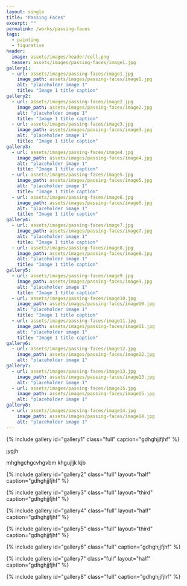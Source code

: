 ```yaml
---
layout: single
title: "Passing Faces"
excerpt: ""
permalink: /works/passing-faces
tags:
  - painting
  - figurative
header:
  image: assets/images/header/cell.png
  teaser: assets/images/passing-faces/image1.jpg 
gallery1:
  - url: assets/images/passing-faces/image1.jpg
    image_path: assets/images/passing-faces/image1.jpg
    alt: "placeholder image 1"
    title: "Image 1 title caption"
gallery2:
  - url: assets/images/passing-faces/image2.jpg
    image_path: assets/images/passing-faces/image2.jpg
    alt: "placeholder image 1"
    title: "Image 1 title caption"
  - url: assets/images/passing-faces/image3.jpg
    image_path: assets/images/passing-faces/image3.jpg
    alt: "placeholder image 1"
    title: "Image 1 title caption"
gallery3:
  - url: assets/images/passing-faces/image4.jpg
    image_path: assets/images/passing-faces/image4.jpg
    alt: "placeholder image 1"
    title: "Image 1 title caption"
  - url: assets/images/passing-faces/image5.jpg
    image_path: assets/images/passing-faces/image5.jpg
    alt: "placeholder image 1"
    title: "Image 1 title caption"
  - url: assets/images/passing-faces/image6.jpg
    image_path: assets/images/passing-faces/image6.jpg
    alt: "placeholder image 1"
    title: "Image 1 title caption"
gallery4:
  - url: assets/images/passing-faces/image7.jpg
    image_path: assets/images/passing-faces/image7.jpg
    alt: "placeholder image 1"
    title: "Image 1 title caption"
  - url: assets/images/passing-faces/image8.jpg
    image_path: assets/images/passing-faces/image8.jpg
    alt: "placeholder image 1"
    title: "Image 1 title caption"
gallery5:
  - url: assets/images/passing-faces/image9.jpg
    image_path: assets/images/passing-faces/image9.jpg
    alt: "placeholder image 1"
    title: "Image 1 title caption"
  - url: assets/images/passing-faces/image10.jpg
    image_path: assets/images/passing-faces/image10.jpg
    alt: "placeholder image 1"
    title: "Image 1 title caption"	 
  - url: assets/images/passing-faces/image11.jpg
    image_path: assets/images/passing-faces/image11.jpg
    alt: "placeholder image 1"
    title: "Image 1 title caption"
gallery6:
  - url: assets/images/passing-faces/image12.jpg
    image_path: assets/images/passing-faces/image12.jpg
    alt: "placeholder image 1"
gallery7:
  - url: assets/images/passing-faces/image13.jpg
    image_path: assets/images/passing-faces/image13.jpg
    alt: "placeholder image 1"
  - url: assets/images/passing-faces/image15.jpg
    image_path: assets/images/passing-faces/image15.jpg
    alt: "placeholder image 1"
gallery8:
  - url: assets/images/passing-faces/image14.jpg
    image_path: assets/images/passing-faces/image14.jpg
    alt: "placeholder image 1"
---
```


{% include gallery id="gallery1" class="full" caption="gdhghjjfjhf" %}


jygjh

mhghgchgcvhgvbm
khgujljk
kjb

{% include gallery id="gallery2" class="full" layout="half" caption="gdhghjjfjhf" %}

{% include gallery id="gallery3" class="full" layout="third" caption="gdhghjjfjhf" %}

{% include gallery id="gallery4" class="full" layout="half" caption="gdhghjjfjhf" %}

{% include gallery id="gallery5" class="full" layout="third" caption="gdhghjjfjhf" %}

{% include gallery id="gallery6" class="full" caption="gdhghjjfjhf" %}

{% include gallery id="gallery7" class="full" layout="half" caption="gdhghjjfjhf" %}

{% include gallery id="gallery8" class="full" caption="gdhghjjfjhf" %}